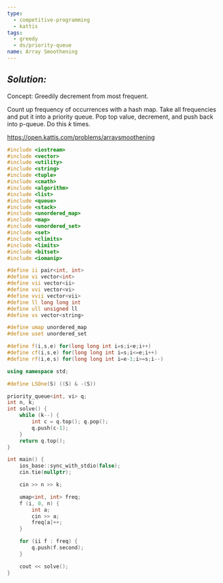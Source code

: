 ```yaml
---
type:
  - competitive-programming
  - kattis
tags:
  - greedy
  - ds/priority-queue
name: Array Smoothening
---
```

## _Solution:_
Concept: Greedily decrement from most frequent.

Count up frequency of occurrences with a hash map. Take all frequencies and put it into a priority queue. Pop top value, decrement, and push back into p-queue. Do this $k$ times.

https://open.kattis.com/problems/arraysmoothening
```cpp
#include <iostream>
#include <vector>
#include <utility>
#include <string>
#include <tuple>
#include <cmath>
#include <algorithm>
#include <list>
#include <queue>
#include <stack>
#include <unordered_map>
#include <map>
#include <unordered_set>
#include <set>
#include <climits>
#include <limits>
#include <bitset>
#include <iomanip>

#define ii pair<int, int>
#define vi vector<int>
#define vii vector<ii>
#define vvi vector<vi>
#define vvii vector<vii>
#define ll long long int
#define ull unsigned ll
#define vs vector<string>

#define umap unordered_map
#define uset unordered_set

#define f(i,s,e) for(long long int i=s;i<e;i++)
#define cf(i,s,e) for(long long int i=s;i<=e;i++)
#define rf(i,e,s) for(long long int i=e-1;i>=s;i--)

using namespace std;

#define LSOne(S) ((S) & -(S))

priority_queue<int, vi> q;
int n, k;
int solve() {
    while (k--) {
        int c = q.top(); q.pop();
        q.push(c-1);
    }
    return q.top();
}

int main() {
    ios_base::sync_with_stdio(false);
    cin.tie(nullptr);

    cin >> n >> k;

    umap<int, int> freq;
    f (i, 0, n) {
        int a;
        cin >> a;
        freq[a]++;
    }

    for (ii f : freq) {
        q.push(f.second);
    }

    cout << solve();
}
```